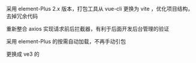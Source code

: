 采用 element-Plus 2.x 版本，打包工具从 vue-cli 更换为 vite ，优化项目结构，去掉冗余代码

重新整合 axios 实现请求前后拦截器，有利于后面开发后台管理的验证

采用 element-Plus 的按需自动加载，不再手动引包

更换成 ve3 的 <script setup> 语法糖用法，不用去写 setup() 函数和 return 一堆属性了